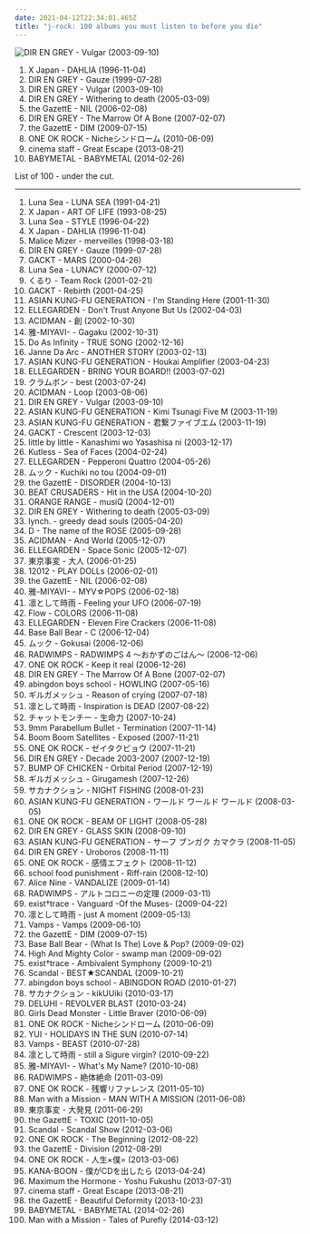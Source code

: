 ```yaml
---
date: 2021-04-12T22:34:01.465Z
title: "j-rock: 100 albums you must listen to before you die"
---
```

![DIR EN GREY - Vulgar (2003-09-10)](http://coverartarchive.org/release/0ddfef9a-16d2-3f43-94bf-5e5efdb13883/7454535329-500.jpg "DIR EN GREY - Vulgar (2003-09-10)")
<ol class="albums">
<li data-cover="https://img.discogs.com/pM4_39Y3cXXUsPpShG0cMstN1Q4=/fit-in/600x505/filters:strip_icc():format(jpeg):mode_rgb():quality(90)/discogs-images/R-4854086-1512640960-1267.jpeg.jpg" data-tags="j-rock" role="button">X Japan - DAHLIA (1996-11-04)</li>
<li data-cover="http://coverartarchive.org/release/1d5cae88-9b83-483b-b1d7-25b1febbaf3b/7461042517-500.jpg" data-tags="j-rock, visual kei" role="button">DIR EN GREY - Gauze (1999-07-28)</li>
<li data-cover="http://coverartarchive.org/release/0ddfef9a-16d2-3f43-94bf-5e5efdb13883/7454535329-500.jpg" data-tags="j-rock" role="button">DIR EN GREY - Vulgar (2003-09-10)</li>
<li data-cover="http://coverartarchive.org/release/d35e3a69-75a7-44a1-9e68-fd4e7b548976/11585065817-500.jpg" data-tags="japanese, visual kei, j-rock, dir en grey" role="button">DIR EN GREY - Withering to death (2005-03-09)</li>
<li data-cover="http://coverartarchive.org/release/f3c4087a-dcc9-3cea-a50a-5acd052e71af/11254027972-500.jpg" data-tags="j-rock" role="button">the GazettE - NIL (2006-02-08)</li>
<li data-cover="http://coverartarchive.org/release/5d43e329-315e-33c5-bba5-81d033e266c9/11644533393-500.jpg" data-tags="metalcore, alternative metal, japanese" role="button">DIR EN GREY - The Marrow Of A Bone (2007-02-07)</li>
<li data-cover="http://coverartarchive.org/release/a54a4387-263e-4799-ba7e-02a2dda3d08c/11228615759-500.jpg" data-tags="visual kei, japanese" role="button">the GazettE - DIM (2009-07-15)</li>
<li data-cover="http://coverartarchive.org/release/220f4989-ecd6-4d2b-a551-f7f56f8f5673/3429259291-500.jpg" data-tags="rock, japanese, alternative, emo, screamo, j-rock" role="button">ONE OK ROCK - Nicheシンドローム (2010-06-09)</li>
<li data-cover="https://img.discogs.com/pfnkOUsnW5YjH9-74pSabvvsJBE=/fit-in/600x537/filters:strip_icc():format(jpeg):mode_rgb():quality(90)/discogs-images/R-13371810-1552945060-6074.jpeg.jpg" data-tags="j-rock" role="button">cinema staff - Great Escape (2013-08-21)</li>
<li data-cover="http://coverartarchive.org/release/e5c0f2cc-692c-46e2-af7d-4404c95e1550/6434003625-500.jpg" data-tags="metal, j-pop, kawaii metal" role="button">BABYMETAL - BABYMETAL (2014-02-26)</li>
</ol>
List of 100 - under the cut.
<!-- more -->

_________________

<ol class="albums">
<li data-cover="https://img.discogs.com/gn_FcsRZggCXI3AXv8ThkGEo7DM=/fit-in/600x600/filters:strip_icc():format(jpeg):mode_rgb():quality(90)/discogs-images/R-4512144-1527738307-1128.jpeg.jpg" data-tags="j-rock, visual kei, jrock" role="button">
Luna Sea - LUNA SEA (1991-04-21)
</li>
<li data-cover="http://coverartarchive.org/release/9856fe82-ee58-46f3-8dc6-1e146ae0989a/18870075471-500.jpg" data-tags="symphonic metal, progressive metal" role="button">
X Japan - ART OF LIFE (1993-08-25)
</li>
<li data-cover="https://img.discogs.com/blUiHA7OZwvowWtTS082Pg5B2x4=/fit-in/300x300/filters:strip_icc():format(jpeg):mode_rgb():quality(90)/discogs-images/R-14350624-1572767140-4238.jpeg.jpg" data-tags="rock, japanese, japan, j-rock" role="button">
Luna Sea - STYLE (1996-04-22)
</li>
<li data-cover="https://img.discogs.com/pM4_39Y3cXXUsPpShG0cMstN1Q4=/fit-in/600x505/filters:strip_icc():format(jpeg):mode_rgb():quality(90)/discogs-images/R-4854086-1512640960-1267.jpeg.jpg" data-tags="j-rock" role="button">
X Japan - DAHLIA (1996-11-04)
</li>
<li data-cover="http://coverartarchive.org/release/7d3b9817-b46c-46e7-a94a-3675134fbcf9/21937152600-500.jpg" data-tags="visual kei, j-rock" role="button">
Malice Mizer - merveilles (1998-03-18)
</li>
<li data-cover="http://coverartarchive.org/release/1d5cae88-9b83-483b-b1d7-25b1febbaf3b/7461042517-500.jpg" data-tags="j-rock, visual kei" role="button">
DIR EN GREY - Gauze (1999-07-28)
</li>
<li data-cover="https://img.discogs.com/_ReOz2Eg5OLNoovgXmZfvgchvfs=/fit-in/600x603/filters:strip_icc():format(jpeg):mode_rgb():quality(90)/discogs-images/R-13986322-1565521811-3863.webp.jpg" data-tags="gackt, japanese, j-rock" role="button">
GACKT - MARS (2000-04-26)
</li>
<li data-cover="https://img.discogs.com/lpjkBWhTgEmszY9XiMKJpcJI4G0=/fit-in/500x978/filters:strip_icc():format(jpeg):mode_rgb():quality(90)/discogs-images/R-9143344-1475519802-6071.jpeg.jpg" data-tags="japanese, japanese rock, j-rock, visual kei, jrock, visual key" role="button">
Luna Sea - LUNACY (2000-07-12)
</li>
<li data-cover="https://via.placeholder.com/450" data-tags="japanese" role="button">
くるり - Team Rock (2001-02-21)
</li>
<li data-cover="http://coverartarchive.org/release/0b0cb384-ad5a-32b1-a69e-566e1e436d5c/17833938395-500.jpg" data-tags="j-rock, japanese" role="button">
GACKT - Rebirth (2001-04-25)
</li>
<li data-cover="https://via.placeholder.com/450" data-tags="j-rock" role="button">
ASIAN KUNG-FU GENERATION - I'm Standing Here (2001-11-30)
</li>
<li data-cover="http://coverartarchive.org/release/596701d5-9859-49e5-91f0-be5ea0124203/20586182619-500.jpg" data-tags="rock, j-rock" role="button">
ELLEGARDEN - Don't Trust Anyone But Us (2002-04-03)
</li>
<li data-cover="https://via.placeholder.com/450" data-tags="j-rock" role="button">
ACIDMAN - 創 (2002-10-30)
</li>
<li data-cover="https://via.placeholder.com/450" data-tags="japanese" role="button">
雅-MIYAVI- - Gagaku (2002-10-31)
</li>
<li data-cover="https://img.discogs.com/n3wlcjlk3J46Foory-bhhzgdkb4=/fit-in/600x526/filters:strip_icc():format(jpeg):mode_rgb():quality(90)/discogs-images/R-598832-1141312670.jpeg.jpg" data-tags="japanese, pop rock, jpop, female vocalist, j-rock, j-pop, jrock, collection, do as infinity, record collection, japanese female pop-rock" role="button">
Do As Infinity - TRUE SONG (2002-12-16)
</li>
<li data-cover="https://img.discogs.com/Rt0C_yt7s8fb6xQstpn5M5POn88=/fit-in/300x300/filters:strip_icc():format(jpeg):mode_rgb():quality(90)/discogs-images/R-2944306-1308484074.jpeg.jpg" data-tags="j-rock, jrock, the best of, janne da arc another story" role="button">
Janne Da Arc - ANOTHER STORY (2003-02-13)
</li>
<li data-cover="https://img.discogs.com/6eqJclpBSHFjPIgdfTzCFm1Twm4=/fit-in/500x500/filters:strip_icc():format(jpeg):mode_rgb():quality(90)/discogs-images/R-13877239-1563119976-9959.jpeg.jpg" data-tags="j-rock, jrock" role="button">
ASIAN KUNG-FU GENERATION - Houkai Amplifier (2003-04-23)
</li>
<li data-cover="https://img.discogs.com/jd0I2Z2i9krH0Qly8StZfmT9xTQ=/fit-in/512x512/filters:strip_icc():format(jpeg):mode_rgb():quality(90)/discogs-images/R-6059875-1410026043-9412.jpeg.jpg" data-tags="j-rock, e, ellegarden, haruka, bring your board" role="button">
ELLEGARDEN - BRING YOUR BOARD!! (2003-07-02)
</li>
<li data-cover="https://via.placeholder.com/450" data-tags="japanese, j-rock" role="button">
クラムボン - best (2003-07-24)
</li>
<li data-cover="http://coverartarchive.org/release/18c68a34-f3e9-4375-b182-bd9d4ef9f60f/19596576651-500.jpg" data-tags="j-rock" role="button">
ACIDMAN - Loop (2003-08-06)
</li>
<li data-cover="http://coverartarchive.org/release/0ddfef9a-16d2-3f43-94bf-5e5efdb13883/7454535329-500.jpg" data-tags="j-rock" role="button">
DIR EN GREY - Vulgar (2003-09-10)
</li>
<li data-cover="http://coverartarchive.org/release/dde332bb-ee41-438f-b35f-d1ac1679423e/12986618133-500.jpg" data-tags="rock, j-rock, jrock" role="button">
ASIAN KUNG-FU GENERATION - Kimi Tsunagi Five M (2003-11-19)
</li>
<li data-cover="http://coverartarchive.org/release/f5d13ed6-7e6e-43a0-b772-0bd13566d6c8/17685613236-500.jpg" data-tags="asian kung-fu generation" role="button">
ASIAN KUNG-FU GENERATION - 君繋ファイブエム (2003-11-19)
</li>
<li data-cover="https://img.discogs.com/lSbcfxhsZGPy283mAeWm4ogPwDc=/fit-in/400x400/filters:strip_icc():format(jpeg):mode_rgb():quality(90)/discogs-images/R-2928666-1307764118.jpeg.jpg" data-tags="j-rock" role="button">
GACKT - Crescent (2003-12-03)
</li>
<li data-cover="https://img.discogs.com/PGhlu2qcClTkm_X1Ufb5zPl_bug=/fit-in/500x500/filters:strip_icc():format(jpeg):mode_rgb():quality(90)/discogs-images/R-13881561-1563215818-7011.jpeg.jpg" data-tags="j-rock, j-pop, i love this" role="button">
little by little - Kanashimi wo Yasashisa ni (2003-12-17)
</li>
<li data-cover="http://coverartarchive.org/release/5163d5e5-77fa-45f0-906a-60f82f0eecac/4786609440-500.jpg" data-tags="christian rock, kutless" role="button">
Kutless - Sea of Faces (2004-02-24)
</li>
<li data-cover="https://img.discogs.com/jd0I2Z2i9krH0Qly8StZfmT9xTQ=/fit-in/512x512/filters:strip_icc():format(jpeg):mode_rgb():quality(90)/discogs-images/R-6059875-1410026043-9412.jpeg.jpg" data-tags="ellegarden - pepperoni quattro, j-rock" role="button">
ELLEGARDEN - Pepperoni Quattro (2004-05-26)
</li>
<li data-cover="http://coverartarchive.org/release/aefd13e5-4fb9-467f-8c04-4a001e76f0e8/5642492162-500.jpg" data-tags="j-rock, mucc" role="button">
ムック - Kuchiki no tou (2004-09-01)
</li>
<li data-cover="https://img.discogs.com/T71CGshtIYoaHDlwFQ0TEh85ar8=/fit-in/600x576/filters:strip_icc():format(jpeg):mode_rgb():quality(90)/discogs-images/R-7471874-1442307418-3559.png.jpg" data-tags="rock" role="button">
the GazettE - DISORDER (2004-10-13)
</li>
<li data-cover="https://img.discogs.com/Zo7D977oOvF1hP3b2ytKauQG4hI=/fit-in/324x384/filters:strip_icc():format(jpeg):mode_rgb():quality(90)/discogs-images/R-13430182-1554050602-3928.jpeg.jpg" data-tags="j-rock" role="button">
BEAT CRUSADERS - Hit in the USA (2004-10-20)
</li>
<li data-cover="https://img.discogs.com/kRGG9CiEe0QwK2FtDwtyOZIWf5g=/fit-in/250x250/filters:strip_icc():format(jpeg):mode_rgb():quality(90)/discogs-images/R-9065963-1474176395-7169.jpeg.jpg" data-tags="japanese, jpop, j-rock, j-pop, mr ownership deal, in my possession, orangehappy" role="button">
ORANGE RANGE - musiQ (2004-12-01)
</li>
<li data-cover="http://coverartarchive.org/release/d35e3a69-75a7-44a1-9e68-fd4e7b548976/11585065817-500.jpg" data-tags="japanese, visual kei, j-rock, dir en grey" role="button">
DIR EN GREY - Withering to death (2005-03-09)
</li>
<li data-cover="https://img.discogs.com/5XRzArmHt2r1tTpLFCSYUzbvHQA=/fit-in/600x600/filters:strip_icc():format(jpeg):mode_rgb():quality(90)/discogs-images/R-3978388-1602109519-2299.jpeg.jpg" data-tags="j-rock, nagoya kei" role="button">
lynch. - greedy dead souls (2005-04-20)
</li>
<li data-cover="http://coverartarchive.org/release/141345b2-075d-4265-a9aa-79f305776eed/10523936141-500.jpg" data-tags="j-rock, visual kei" role="button">
D - The name of the ROSE (2005-09-28)
</li>
<li data-cover="https://via.placeholder.com/450" data-tags="j-rock" role="button">
ACIDMAN - And World (2005-12-07)
</li>
<li data-cover="https://img.discogs.com/jd0I2Z2i9krH0Qly8StZfmT9xTQ=/fit-in/512x512/filters:strip_icc():format(jpeg):mode_rgb():quality(90)/discogs-images/R-6059875-1410026043-9412.jpeg.jpg" data-tags="emo, 00s, j-rock" role="button">
ELLEGARDEN - Space Sonic (2005-12-07)
</li>
<li data-cover="http://coverartarchive.org/release/da0bccda-6ebb-49e9-9efc-5fd2e5a43526/13191334225-500.jpg" data-tags="j-rock, tokyo incidents" role="button">
東京事変 - 大人 (2006-01-25)
</li>
<li data-cover="http://coverartarchive.org/release/66932aa3-067a-49dd-8b48-98f2b3373bee/6735479371-500.jpg" data-tags="j-rock" role="button">
12012 - PLAY DOLLs (2006-02-01)
</li>
<li data-cover="http://coverartarchive.org/release/f3c4087a-dcc9-3cea-a50a-5acd052e71af/11254027972-500.jpg" data-tags="j-rock" role="button">
the GazettE - NIL (2006-02-08)
</li>
<li data-cover="https://via.placeholder.com/450" data-tags="japanese, male vocalists, j-rock, j-pop-rock" role="button">
雅-MIYAVI- - MYV☆POPS (2006-02-18)
</li>
<li data-cover="http://coverartarchive.org/release/e9c2f087-f323-4257-8186-c374932cccd5/12658517980-500.jpg" data-tags="j-rock" role="button">
凛として時雨 - Feeling your UFO (2006-07-19)
</li>
<li data-cover="https://via.placeholder.com/450" data-tags="j-rock, flow" role="button">
Flow - COLORS (2006-11-08)
</li>
<li data-cover="https://img.discogs.com/lD9hgbJ9j1I31uA-U_5Oi7wHpKE=/fit-in/600x599/filters:strip_icc():format(jpeg):mode_rgb():quality(90)/discogs-images/R-3221297-1321091639.jpeg.jpg" data-tags="rock, japanese, j-rock" role="button">
ELLEGARDEN - Eleven Fire Crackers (2006-11-08)
</li>
<li data-cover="http://coverartarchive.org/release/d194251c-2173-445f-9a05-790e3b56fc3a/6245148270-500.jpg" data-tags="rock, japanese, 00s, j-rock" role="button">
Base Ball Bear - C (2006-12-04)
</li>
<li data-cover="https://img.discogs.com/USydrwKp4ZXsS1MwQ4ER9_tEKEw=/fit-in/600x596/filters:strip_icc():format(jpeg):mode_rgb():quality(90)/discogs-images/R-16278016-1606460378-9188.jpeg.jpg" data-tags="j-rock" role="button">
ムック - Gokusai (2006-12-06)
</li>
<li data-cover="http://coverartarchive.org/release/3a8fe18f-7603-4e5c-905f-12f437adabbd/13944766792-500.jpg" data-tags="japanese rock, j-rock, radwimps" role="button">
RADWIMPS - RADWIMPS 4 ～おかずのごはん～ (2006-12-06)
</li>
<li data-cover="http://coverartarchive.org/release/cd7e3030-96b9-43c1-a789-c482716948f1/16410824304-500.jpg" data-tags="j-rock" role="button">
ONE OK ROCK - Keep it real (2006-12-26)
</li>
<li data-cover="http://coverartarchive.org/release/5d43e329-315e-33c5-bba5-81d033e266c9/11644533393-500.jpg" data-tags="metalcore, alternative metal, japanese" role="button">
DIR EN GREY - The Marrow Of A Bone (2007-02-07)
</li>
<li data-cover="http://coverartarchive.org/release/a7c8c214-c7a1-4500-8e0e-5226c3ed9c86/7185809851-500.jpg" data-tags="j-rock" role="button">
abingdon boys school - HOWLING (2007-05-16)
</li>
<li data-cover="https://via.placeholder.com/450" data-tags="j-rock" role="button">
ギルガメッシュ - Reason of crying (2007-07-18)
</li>
<li data-cover="http://coverartarchive.org/release/6308416e-2d30-4abf-8242-f859272c8e71/24763633254-500.jpg" data-tags="post-hardcore, j-rock" role="button">
凛として時雨 - Inspiration is DEAD (2007-08-22)
</li>
<li data-cover="http://coverartarchive.org/release/26bd077b-bb06-4f4b-8180-326d93229ea3/1049228507-500.jpg" data-tags="female vocalists, pop rock, japanese rock, 00s, j-rock, girl rock, seimeiryoku" role="button">
チャットモンチー - 生命力 (2007-10-24)
</li>
<li data-cover="http://coverartarchive.org/release/85b4cb62-1c88-4e2d-8c3e-f1760f47e11e/16180804812-500.jpg" data-tags="j-rock" role="button">
9mm Parabellum Bullet - Termination (2007-11-14)
</li>
<li data-cover="https://img.discogs.com/5F3aoNdzzwQ78Ri8905Wn0ySu1E=/fit-in/600x535/filters:strip_icc():format(jpeg):mode_rgb():quality(90)/discogs-images/R-854207-1165920252.jpeg.jpg" data-tags="electronic" role="button">
Boom Boom Satellites - Exposed (2007-11-21)
</li>
<li data-cover="http://coverartarchive.org/release/1e887266-e410-4ef6-b148-93752aa542da/9622712000-500.jpg" data-tags="j-rock" role="button">
ONE OK ROCK - ゼイタクビョウ (2007-11-21)
</li>
<li data-cover="https://via.placeholder.com/450" data-tags="j-rock" role="button">
DIR EN GREY - Decade 2003-2007 (2007-12-19)
</li>
<li data-cover="https://via.placeholder.com/450" data-tags="j-rock" role="button">
BUMP OF CHICKEN - Orbital Period (2007-12-19)
</li>
<li data-cover="https://via.placeholder.com/450" data-tags="japanese, j-rock" role="button">
ギルガメッシュ - Girugamesh (2007-12-26)
</li>
<li data-cover="https://via.placeholder.com/450" data-tags="electronic, rock, japanese, j-rock, days and nights, fish and amphibians, fish and other sea creatures" role="button">
サカナクション - NIGHT FISHING (2008-01-23)
</li>
<li data-cover="https://via.placeholder.com/450" data-tags="j-rock" role="button">
ASIAN KUNG-FU GENERATION - ワールド ワールド ワールド (2008-03-05)
</li>
<li data-cover="http://coverartarchive.org/release/de81a52e-47f0-406e-858a-66c0fd689c9b/9622669749-500.jpg" data-tags="j-rock" role="button">
ONE OK ROCK - BEAM OF LIGHT (2008-05-28)
</li>
<li data-cover="http://coverartarchive.org/release/8e165270-48be-43db-a0dd-a8fd705a7e05/5365326973-500.jpg" data-tags="metalcore, metal, rock, japanese, progressive metal, alternative metal, j-rock, deathcore, j-metal" role="button">
DIR EN GREY - GLASS SKIN (2008-09-10)
</li>
<li data-cover="http://coverartarchive.org/release/cd9c8a5e-54f1-4f0e-8628-962a2dd00e23/4049021486-500.jpg" data-tags="j-rock" role="button">
ASIAN KUNG-FU GENERATION - サーフ ブンガク カマクラ (2008-11-05)
</li>
<li data-cover="http://coverartarchive.org/release/fb296c28-e379-4405-9bb4-c24793685c6c/20605730802-500.jpg" data-tags="alternative metal, progressive metal, j-metal" role="button">
DIR EN GREY - Uroboros (2008-11-11)
</li>
<li data-cover="https://via.placeholder.com/450" data-tags="j-rock, favorite" role="button">
ONE OK ROCK - 感情エフェクト (2008-11-12)
</li>
<li data-cover="http://coverartarchive.org/release/5e65ab8e-9612-33b7-b608-7ddfd43c0798/20938507691-500.jpg" data-tags="j-rock, j-indie, j-pop rock" role="button">
school food punishment - Riff-rain (2008-12-10)
</li>
<li data-cover="https://img.discogs.com/wuiS8mpWYldsTwidt9PTdhZLxaQ=/fit-in/360x360/filters:strip_icc():format(jpeg):mode_rgb():quality(90)/discogs-images/R-5251804-1388770634-2533.jpeg.jpg" data-tags="rock, japanese, j-rock" role="button">
Alice Nine - VANDALIZE (2009-01-14)
</li>
<li data-cover="http://coverartarchive.org/release/933cf928-ef7d-44f9-a605-960ed9e6ff79/14459235896-500.jpg" data-tags="j-rock" role="button">
RADWIMPS - アルトコロニーの定理 (2009-03-11)
</li>
<li data-cover="https://via.placeholder.com/450" data-tags="japanese, j-rock" role="button">
exist†trace - Vanguard -Of the Muses- (2009-04-22)
</li>
<li data-cover="http://coverartarchive.org/release/36680ad6-a047-423a-b06b-d6723a3dc56f/12651455221-500.jpg" data-tags="alternative rock, post-hardcore, j-rock" role="button">
凛として時雨 - just A moment (2009-05-13)
</li>
<li data-cover="http://coverartarchive.org/release/2a8b2a56-55f3-40f4-a5e6-6517c6094573/8529048243-500.jpg" data-tags="j-rock" role="button">
Vamps - Vamps (2009-06-10)
</li>
<li data-cover="http://coverartarchive.org/release/a54a4387-263e-4799-ba7e-02a2dda3d08c/11228615759-500.jpg" data-tags="visual kei, japanese" role="button">
the GazettE - DIM (2009-07-15)
</li>
<li data-cover="https://img.discogs.com/ftQjtx-iWT5bkj-8SHd8riqBe98=/fit-in/500x500/filters:strip_icc():format(jpeg):mode_rgb():quality(90)/discogs-images/R-10204322-1493360343-1888.jpeg.jpg" data-tags="j-rock" role="button">
Base Ball Bear - (What Is The) Love & Pop? (2009-09-02)
</li>
<li data-cover="http://coverartarchive.org/release/33981691-4a21-46ce-80c9-0b19b9f44478/19878739636-500.jpg" data-tags="j-rock" role="button">
High And Mighty Color - swamp man (2009-09-02)
</li>
<li data-cover="http://coverartarchive.org/release/a5eec799-e9d3-4dfe-b1e3-0ed2140a37f1/17830602837-500.jpg" data-tags="j-rock" role="button">
exist†trace - Ambivalent Symphony (2009-10-21)
</li>
<li data-cover="https://img.discogs.com/jcZ-41ldHl5oSz46HTqYJ_uUaCA=/fit-in/600x600/filters:strip_icc():format(jpeg):mode_rgb():quality(90)/discogs-images/R-564272-1364787701-9388.jpeg.jpg" data-tags="japanese, j-rock, j-pop, j-indie, japanese teen pop" role="button">
Scandal - BEST★SCANDAL (2009-10-21)
</li>
<li data-cover="http://coverartarchive.org/release/89a579c4-cf36-3b12-82b6-b0748d1032ec/9391345521-500.jpg" data-tags="rock, japanese, j-rock, abingdon boys school" role="button">
abingdon boys school - ABINGDON ROAD (2010-01-27)
</li>
<li data-cover="https://via.placeholder.com/450" data-tags="j-rock" role="button">
サカナクション - kikUUiki (2010-03-17)
</li>
<li data-cover="https://img.discogs.com/eX_Tcw7avX2SsatLtej8MD7IcMI=/fit-in/300x300/filters:strip_icc():format(jpeg):mode_rgb():quality(90)/discogs-images/R-6704635-1424985221-8769.jpeg.jpg" data-tags="metal, japanese, japanese rock, j-rock, visual kei, jrock, japanese music" role="button">
DELUHI - REVOLVER BLAST (2010-03-24)
</li>
<li data-cover="http://coverartarchive.org/release/29431e7a-e18e-4cdb-8d88-9144449a857b/19862107207-500.jpg" data-tags="j-rock" role="button">
Girls Dead Monster - Little Braver (2010-06-09)
</li>
<li data-cover="http://coverartarchive.org/release/220f4989-ecd6-4d2b-a551-f7f56f8f5673/3429259291-500.jpg" data-tags="rock, japanese, alternative, emo, screamo, j-rock" role="button">
ONE OK ROCK - Nicheシンドローム (2010-06-09)
</li>
<li data-cover="https://img.discogs.com/vJVbZPrtFDqqbWrKN7Yb3se98ZQ=/fit-in/600x600/filters:strip_icc():format(jpeg):mode_rgb():quality(90)/discogs-images/R-3158357-1318431563.jpeg.jpg" data-tags="j-rock" role="button">
YUI - HOLIDAYS IN THE SUN (2010-07-14)
</li>
<li data-cover="https://img.discogs.com/eg5EbY7QGfjLwebgx9E8ujf_XUU=/fit-in/480x640/filters:strip_icc():format(jpeg):mode_rgb():quality(90)/discogs-images/R-10043514-1490631997-1780.jpeg.jpg" data-tags="j-rock" role="button">
Vamps - BEAST (2010-07-28)
</li>
<li data-cover="http://coverartarchive.org/release/a7b8dbf2-0b24-4abd-80b0-55fb5954c899/12651444349-500.jpg" data-tags="j-rock" role="button">
凛として時雨 - still a Sigure virgin? (2010-09-22)
</li>
<li data-cover="http://coverartarchive.org/release/e76e61f2-fcdd-470b-bccf-4fd4305dcbff/18918658858-500.jpg" data-tags="j-rock" role="button">
雅-MIYAVI- - What's My Name? (2010-10-08)
</li>
<li data-cover="http://coverartarchive.org/release/435b572a-bbc3-4e2c-9bd4-044c2767e6f4/14459231460-500.jpg" data-tags="j-rock, rad" role="button">
RADWIMPS - 絶体絶命 (2011-03-09)
</li>
<li data-cover="http://coverartarchive.org/release/f03fc5b3-2ef7-4191-9386-7eed09d76090/3429279743-500.jpg" data-tags="emo, post-hardcore, j-rock, post hardcore" role="button">
ONE OK ROCK - 残響リファレンス (2011-05-10)
</li>
<li data-cover="https://via.placeholder.com/450" data-tags="j-rock" role="button">
Man with a Mission - MAN WITH A MISSION (2011-06-08)
</li>
<li data-cover="https://via.placeholder.com/450" data-tags="j-rock, great as hell" role="button">
東京事変 - 大発見 (2011-06-29)
</li>
<li data-cover="http://coverartarchive.org/release/a834cbd6-076e-45a2-aac2-66c5e068c331/11261759683-500.jpg" data-tags="hard rock, alternative metal" role="button">
the GazettE - TOXIC (2011-10-05)
</li>
<li data-cover="https://img.discogs.com/5epCUXsJ2Xl8nxSbXtsrwWhvO5o=/fit-in/600x960/filters:strip_icc():format(jpeg):mode_rgb():quality(90)/discogs-images/R-1917506-1469731860-9485.jpeg.jpg" data-tags="japanese, girls, jpop, j-rock, j-pop, jrock, girl band, girl group, girl groups, girlband, asian rock, asian pop" role="button">
Scandal - Scandal Show (2012-03-06)
</li>
<li data-cover="http://coverartarchive.org/release/cefbfa99-d262-4f3e-a98d-23fff5c0b316/25315519841-500.jpg" data-tags="epic, j-rock, oneokrock" role="button">
ONE OK ROCK - The Beginning (2012-08-22)
</li>
<li data-cover="http://coverartarchive.org/release/70cc22b6-91ec-43df-87c0-ccecd1cb5d8c/11280716333-500.jpg" data-tags="alternative metal" role="button">
the GazettE - Division (2012-08-29)
</li>
<li data-cover="http://coverartarchive.org/release/b58e2727-04b7-4bf9-afe5-4df1ce118b10/9616990114-500.jpg" data-tags="j-rock" role="button">
ONE OK ROCK - 人生×僕= (2013-03-06)
</li>
<li data-cover="http://coverartarchive.org/release/a9dcb2fd-3449-4681-ab11-3f32aa172a19/25640576821-500.jpg" data-tags="j-rock" role="button">
KANA-BOON - 僕がCDを出したら (2013-04-24)
</li>
<li data-cover="http://coverartarchive.org/release/7fe057f0-b277-4a93-8d27-4350760b90d6/6885303247-500.jpg" data-tags="j-rock" role="button">
Maximum the Hormone - Yoshu Fukushu (2013-07-31)
</li>
<li data-cover="https://img.discogs.com/pfnkOUsnW5YjH9-74pSabvvsJBE=/fit-in/600x537/filters:strip_icc():format(jpeg):mode_rgb():quality(90)/discogs-images/R-13371810-1552945060-6074.jpeg.jpg" data-tags="j-rock" role="button">
cinema staff - Great Escape (2013-08-21)
</li>
<li data-cover="http://coverartarchive.org/release/f9e703bd-dabe-463c-8826-3a6657748e19/5511772198-500.jpg" data-tags="electronic, japanese, hard rock, alternative metal, j-rock" role="button">
the GazettE - Beautiful Deformity (2013-10-23)
</li>
<li data-cover="http://coverartarchive.org/release/e5c0f2cc-692c-46e2-af7d-4404c95e1550/6434003625-500.jpg" data-tags="metal, j-pop, kawaii metal" role="button">
BABYMETAL - BABYMETAL (2014-02-26)
</li>
<li data-cover="https://via.placeholder.com/450" data-tags="j-rock" role="button">
Man with a Mission - Tales of Purefly (2014-03-12)
</li>
</ol>